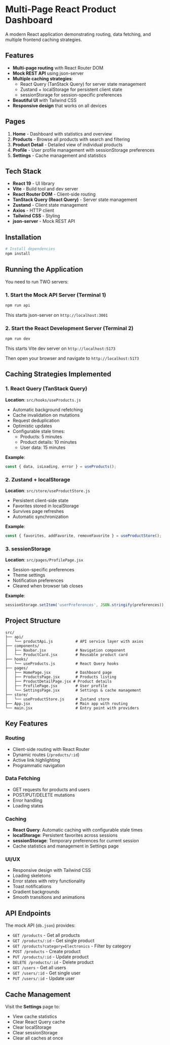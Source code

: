 # Multi-Page React Product Dashboard

A modern React application demonstrating routing, data fetching, and multiple frontend caching strategies.

## Features

- **Multi-page routing** with React Router DOM
- **Mock REST API** using json-server
- **Multiple caching strategies**:
  - React Query (TanStack Query) for server state management
  - Zustand + localStorage for persistent client state
  - sessionStorage for session-specific preferences
- **Beautiful UI** with Tailwind CSS
- **Responsive design** that works on all devices

## Pages

1. **Home** - Dashboard with statistics and overview
2. **Products** - Browse all products with search and filtering
3. **Product Detail** - Detailed view of individual products
4. **Profile** - User profile management with sessionStorage preferences
5. **Settings** - Cache management and statistics

## Tech Stack

- **React 19** - UI library
- **Vite** - Build tool and dev server
- **React Router DOM** - Client-side routing
- **TanStack Query (React Query)** - Server state management
- **Zustand** - Client state management
- **Axios** - HTTP client
- **Tailwind CSS** - Styling
- **json-server** - Mock REST API

## Installation

```bash
# Install dependencies
npm install
```

## Running the Application

You need to run TWO servers:

### 1. Start the Mock API Server (Terminal 1)
```bash
npm run api
```
This starts json-server on `http://localhost:3001`

### 2. Start the React Development Server (Terminal 2)
```bash
npm run dev
```
This starts Vite dev server on `http://localhost:5173`

Then open your browser and navigate to `http://localhost:5173`

## Caching Strategies Implemented

### 1. React Query (TanStack Query)
**Location**: `src/hooks/useProducts.js`

- Automatic background refetching
- Cache invalidation on mutations
- Request deduplication
- Optimistic updates
- Configurable stale times:
  - Products: 5 minutes
  - Product details: 10 minutes
  - User data: 15 minutes

**Example**:
```javascript
const { data, isLoading, error } = useProducts();
```

### 2. Zustand + localStorage
**Location**: `src/store/useProductStore.js`

- Persistent client-side state
- Favorites stored in localStorage
- Survives page refreshes
- Automatic synchronization

**Example**:
```javascript
const { favorites, addFavorite, removeFavorite } = useProductStore();
```

### 3. sessionStorage
**Location**: `src/pages/ProfilePage.jsx`

- Session-specific preferences
- Theme settings
- Notification preferences
- Cleared when browser tab closes

**Example**:
```javascript
sessionStorage.setItem('userPreferences', JSON.stringify(preferences));
```

## Project Structure

```
src/
├── api/
│   └── productApi.js          # API service layer with axios
├── components/
│   ├── Navbar.jsx             # Navigation component
│   └── ProductCard.jsx        # Reusable product card
├── hooks/
│   └── useProducts.js         # React Query hooks
├── pages/
│   ├── HomePage.jsx           # Dashboard page
│   ├── ProductsPage.jsx       # Products listing
│   ├── ProductDetailPage.jsx # Product details
│   ├── ProfilePage.jsx        # User profile
│   └── SettingsPage.jsx       # Settings & cache management
├── store/
│   └── useProductStore.js     # Zustand store
├── App.jsx                    # Main app with routing
└── main.jsx                   # Entry point with providers
```

## Key Features

### Routing
- Client-side routing with React Router
- Dynamic routes (`/products/:id`)
- Active link highlighting
- Programmatic navigation

### Data Fetching
- GET requests for products and users
- POST/PUT/DELETE mutations
- Error handling
- Loading states

### Caching
- **React Query**: Automatic caching with configurable stale times
- **localStorage**: Persistent favorites across sessions
- **sessionStorage**: Temporary preferences for current session
- Cache statistics and management in Settings page

### UI/UX
- Responsive design with Tailwind CSS
- Loading skeletons
- Error states with retry functionality
- Toast notifications
- Gradient backgrounds
- Smooth transitions and animations

## API Endpoints

The mock API (`db.json`) provides:

- `GET /products` - Get all products
- `GET /products/:id` - Get single product
- `GET /products?category=Electronics` - Filter by category
- `POST /products` - Create product
- `PUT /products/:id` - Update product
- `DELETE /products/:id` - Delete product
- `GET /users` - Get all users
- `GET /users/:id` - Get single user
- `PUT /users/:id` - Update user

## Cache Management

Visit the **Settings** page to:
- View cache statistics
- Clear React Query cache
- Clear localStorage
- Clear sessionStorage
- Clear all caches at once

